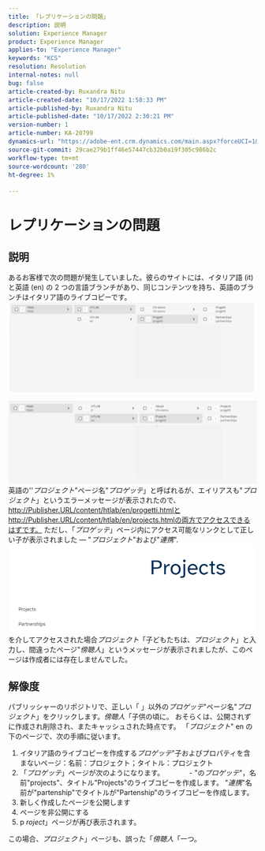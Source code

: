 ```yaml
---
title: 「レプリケーションの問題」
description: 説明
solution: Experience Manager
product: Experience Manager
applies-to: "Experience Manager"
keywords: "KCS"
resolution: Resolution
internal-notes: null
bug: false
article-created-by: Ruxandra Nitu
article-created-date: "10/17/2022 1:58:33 PM"
article-published-by: Ruxandra Nitu
article-published-date: "10/17/2022 2:30:21 PM"
version-number: 1
article-number: KA-20799
dynamics-url: "https://adobe-ent.crm.dynamics.com/main.aspx?forceUCI=1&pagetype=entityrecord&etn=knowledgearticle&id=dc9880c5-234e-ed11-bba2-0022480866ad"
source-git-commit: 29cae279b1ff46e57447cb32b0a19f305c986b2c
workflow-type: tm+mt
source-wordcount: '280'
ht-degree: 1%

---
```


# レプリケーションの問題

## 説明


あるお客様で次の問題が発生していました。彼らのサイトには、イタリア語 (it) と英語 (en) の 2 つの言語ブランチがあり、同じコンテンツを持ち、英語のブランチはイタリア語のライブコピーです。
![](assets/___dd0dcf2f-284e-ed11-bba2-0022480866ad___.png)

![](assets/___e50dcf2f-284e-ed11-bba2-0022480866ad___.png)
英語の&#39;&#39;*プロジェクト*&quot;ページ名&quot;*プロゲッテ*」と呼ばれるが、エイリアスも&quot;*プロジェクト*」というエラーメッセージが表示されたので、 http://Publisher.URL/content/htlab/en/progetti.htmlとhttp://Publisher.URL/content/htlab/en/projects.htmlの両方でアクセスできるはずです。
ただし、「*プロゲッテ*」ページ内にアクセス可能なリンクとして正しい子が表示されました — &quot;*プロジェクト*&quot;および&quot;*連携*&quot;.
![](assets/___ea0dcf2f-284e-ed11-bba2-0022480866ad___.png)
を介してアクセスされた場合*プロジェクト*「子どもたちは、*プロジェクト*」と入力し、間違ったページ&quot;*傍聴人*」というメッセージが表示されましたが、このページは作成者には存在しませんでした。


## 解像度


パブリッシャーのリポジトリで、正しい「 」以外の&#x200B;*プロゲッテ*&quot;ページ名&quot;*プロジェクト*」をクリックします。*傍聴人*「子供の頃に。
おそらくは、公開されずに作成され削除され、またキャッシュされた時点です。
「*プロジェクト*&quot; en の下のページで、次の手順に従います。

1. イタリア語のライブコピーを作成する&#x200B;*プロゲッテ*&quot;子およびプロパティを含まないページ：名前：プロジェクト；タイトル：プロジェクト
2. 「*プロゲッテ*」ページが次のようになります。             - &quot;の&#x200B;*プロゲッテ*&quot;，名前&quot;projects&quot;、タイトル&quot;Projects&quot;のライブコピーを作成します。 &quot;*連携*&quot;名前が&quot;partenship&quot;でタイトルが&quot;Partenship&quot;のライブコピーを作成します。
3. 新しく作成したページを公開します
4. ページを非公開にする
5. p *roject*」ページが再び表示されます。

この場合、*プロジェクト*」ページも、誤った「*傍聴人*「一つ。
